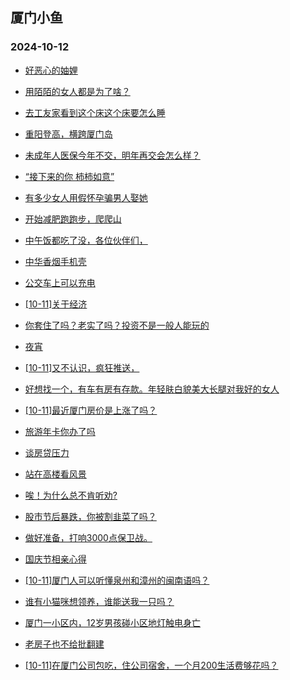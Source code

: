 ## 厦门小鱼 
### 2024-10-12

+ [好恶心的妯娌](http://bbs.xmfish.com/read-htm-tid-18250030.html)

+ [用陌陌的女人都是为了啥？](http://bbs.xmfish.com/read-htm-tid-18250052.html)

+ [去工友家看到这个床这个床要怎么睡](http://bbs.xmfish.com/read-htm-tid-18250111.html)

+ [重阳登高，横跨厦门岛](http://bbs.xmfish.com/read-htm-tid-18250115.html)

+ [未成年人医保今年不交，明年再交会怎么样？](http://bbs.xmfish.com/read-htm-tid-18250081.html)

+ [“接下来的你 柿柿如意”](http://bbs.xmfish.com/read-htm-tid-18250100.html)

+ [有多少女人用假怀孕骗男人娶她](http://bbs.xmfish.com/read-htm-tid-18250120.html)

+ [开始减肥跑跑步，爬爬山](http://bbs.xmfish.com/read-htm-tid-18250091.html)

+ [中午饭都吃了没，各位伙伴们，](http://bbs.xmfish.com/read-htm-tid-18250118.html)

+ [中华香烟手机壳](http://bbs.xmfish.com/read-htm-tid-18250143.html)

+ [公交车上可以充电](http://bbs.xmfish.com/read-htm-tid-18250140.html)

+ [[10-11]关于经济](http://bbs.xmfish.com/read-htm-tid-18250199.html)

+ [你套住了吗？老实了吗？投资不是一般人能玩的](http://bbs.xmfish.com/read-htm-tid-18250175.html)

+ [夜宵](http://bbs.xmfish.com/read-htm-tid-18250124.html)

+ [[10-11]又不认识，疯狂推送，](http://bbs.xmfish.com/read-htm-tid-18250117.html)

+ [好想找一个，有车有房有存款。年轻肤白貌美大长腿对我好的女人](http://bbs.xmfish.com/read-htm-tid-18250279.html)

+ [[10-11]最近厦门房价是上涨了吗？](http://bbs.xmfish.com/read-htm-tid-18250241.html)

+ [旅游年卡你办了吗](http://bbs.xmfish.com/read-htm-tid-18250274.html)

+ [谈房贷压力](http://bbs.xmfish.com/read-htm-tid-18250237.html)

+ [站在高楼看风景](http://bbs.xmfish.com/read-htm-tid-18250211.html)

+ [唉！为什么总不肯听劝?](http://bbs.xmfish.com/read-htm-tid-18250240.html)

+ [股市节后暴跌，你被割韭菜了吗？](http://bbs.xmfish.com/read-htm-tid-18250291.html)

+ [做好准备，打响3000点保卫战。](http://bbs.xmfish.com/read-htm-tid-18250171.html)

+ [国庆节相亲心得](http://bbs.xmfish.com/read-htm-tid-18250189.html)

+ [[10-11]厦门人可以听懂泉州和漳州的闽南语吗？](http://bbs.xmfish.com/read-htm-tid-18250235.html)

+ [谁有小猫咪想领养，谁能送我一只吗？](http://bbs.xmfish.com/read-htm-tid-18250273.html)

+ [厦门一小区内，12岁男孩碰小区地灯触电身亡](http://bbs.xmfish.com/read-htm-tid-18250330.html)

+ [老房子也不给批翻建](http://bbs.xmfish.com/read-htm-tid-18250270.html)

+ [[10-11]在厦门公司包吃，住公司宿舍，一个月200生活费够花吗？](http://bbs.xmfish.com/read-htm-tid-18250245.html)

